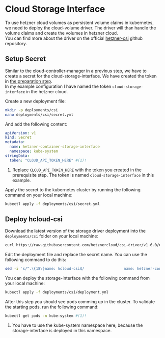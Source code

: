 # Cloud Storage Interface
To use hetzner cloud volumes as persistent volume claims in kubernetes, we need to deploy the cloud-volume driver. The driver will than handle the volume claims and create the volumes in hetzner cloud.  
You can find more about the driver on the official [hetzner-csi](https://github.com/hetznercloud/csi-driver) github repository. 

## Setup Secret
Similar to the cloud-controller-manager in a previous step, we have to create a secret for the cloud-storage-interface. 
We have created the token in [the preparation step](../../prerequisites/hetzner/#create-api-tokens).  
In my example configuration I have named the token `cloud-storage-interface` in the hetzner cloud. 

Create a new deployment file:
```bash
mkdir -p deployments/csi
nano deployments/csi/secret.yml
```

And add the following content:
```yaml linenums="1"
apiVersion: v1
kind: Secret
metadata:
  name: hetzner-container-storage-interface
  namespace: kube-system
stringData:
  token: "CLOUD_API_TOKEN_HERE" #(1)!
```

1. Replace `CLOUD_API_TOKEN_HERE` with the token you created in the prerequisite step. The token is named `cloud-storage-interface` in this example.

Apply the secret to the kubernetes cluster by running the following command on your local machine:
```bash
kubectl apply -f deployments/csi/secret.yml
```

## Deploy hcloud-csi
Download the latest version of the storage driver deployment into the `deployments/csi` folder on your local machine:
```bash
curl https://raw.githubusercontent.com/hetznercloud/csi-driver/v1.6.0/deploy/kubernetes/hcloud-csi.yml --create-dirs -o deployments/csi/deployment.yml
```

Edit the deployment file and replace the secret name. You can use the following command to do this:
```bash
sed -i 's/^.\{18\}name: hcloud-csi$/                  name: hetzner-container-storage-interface/' deployments/csi/deployment.yml
```

You can deploy the storage-interface with the following command from your local machine:
```bash
kubectl apply -f deployments/csi/deployment.yml
```

After this step you should see pods comming up in the cluster. To validate the starting pods, run the following command:
```bash
kubectl get pods -n kube-system #(1)!
```

1. You have to use the kube-system namespace here, because the storage-interface is deployed in this namespace.